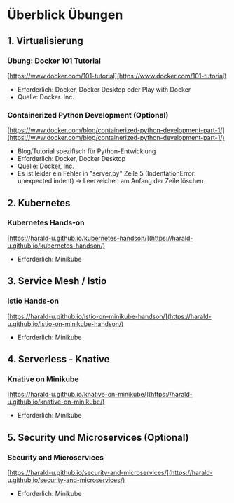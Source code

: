 # Überblick Übungen

## 1. Virtualisierung

### Übung: Docker 101 Tutorial

[https://www.docker.com/101-tutorial](https://www.docker.com/101-tutorial)

* Erforderlich: Docker, Docker Desktop oder Play with Docker
* Quelle: Docker. Inc.

### Containerized Python Development (Optional)

[https://www.docker.com/blog/containerized-python-development-part-1/](https://www.docker.com/blog/containerized-python-development-part-1/)

*    Blog/Tutorial spezifisch für Python-Entwicklung
*    Erforderlich: Docker, Docker Desktop
*    Quelle: Docker, Inc.
*    Es ist leider ein Fehler in "server.py" Zeile 5 (IndentationError: unexpected indent) -> Leerzeichen am Anfang der Zeile löschen

## 2. Kubernetes

### Kubernetes Hands-on

[https://harald-u.github.io/kubernetes-handson/](https://harald-u.github.io/kubernetes-handson/)

*    Erforderlich: Minikube

## 3. Service Mesh / Istio

### Istio Hands-on

[https://harald-u.github.io/istio-on-minikube-handson/](https://harald-u.github.io/istio-on-minikube-handson/)

*    Erforderlich: Minikube

## 4. Serverless - Knative

### Knative on Minikube

[https://harald-u.github.io/knative-on-minikube/](https://harald-u.github.io/knative-on-minikube/)

*    Erforderlich: Minikube

## 5. Security und Microservices (Optional)

### Security and Microservices

[https://harald-u.github.io/security-and-microservices/](https://harald-u.github.io/security-and-microservices/)

*    Erforderlich: Minikube
